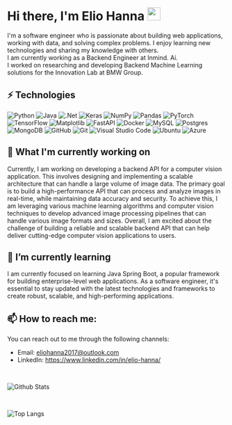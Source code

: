 # Hi there, I'm Elio Hanna <img src="https://raw.githubusercontent.com/aemmadi/aemmadi/master/wave.gif" width="30px">

I'm a software engineer who is passionate about building web applications, working with data, and solving complex problems. I enjoy learning new technologies and sharing my knowledge with others.<br>
I am currently working as a Backend Engineer at Inmind. Ai. <br>
I worked on researching and developing Backend Machine Learning solutions for the Innovation Lab at BMW Group.

## ⚡ Technologies

![Python](https://img.shields.io/badge/python-3670A0?style=for-the-badge&logo=python&logoColor=ffdd54)
![Java](https://img.shields.io/badge/java-%23ED8B00.svg?style=for-the-badge&logo=java&logoColor=white)
![.Net](https://img.shields.io/badge/.NET-5C2D91?style=for-the-badge&logo=.net&logoColor=white)
![Keras](https://img.shields.io/badge/Keras-%23D00000.svg?style=for-the-badge&logo=Keras&logoColor=white)
![NumPy](https://img.shields.io/badge/numpy-%23013243.svg?style=for-the-badge&logo=numpy&logoColor=white)
![Pandas](https://img.shields.io/badge/pandas-%23150458.svg?style=for-the-badge&logo=pandas&logoColor=white)
![PyTorch](https://img.shields.io/badge/PyTorch-%23EE4C2C.svg?style=for-the-badge&logo=PyTorch&logoColor=white)
![TensorFlow](https://img.shields.io/badge/TensorFlow-%23FF6F00.svg?style=for-the-badge&logo=TensorFlow&logoColor=white)
![Matplotlib](https://img.shields.io/badge/-Matplotlib-E34A86?style=for-the-badge)
![FastAPI](https://img.shields.io/badge/FastAPI-005571?style=for-the-badge&logo=fastapi)
![Docker](https://img.shields.io/badge/docker-%230db7ed.svg?style=for-the-badge&logo=docker&logoColor=white)
![MySQL](https://img.shields.io/badge/mysql-%2300f.svg?style=for-the-badge&logo=mysql&logoColor=white)
![Postgres](https://img.shields.io/badge/postgres-%23316192.svg?style=for-the-badge&logo=postgresql&logoColor=white)
![MongoDB](https://img.shields.io/badge/MongoDB-%234ea94b.svg?style=for-the-badge&logo=mongodb&logoColor=white)
![GitHub](https://img.shields.io/badge/github-%23121011.svg?style=for-the-badge&logo=github&logoColor=white)
![Git](https://img.shields.io/badge/git-%23F05033.svg?style=for-the-badge&logo=git&logoColor=white)
![Visual Studio Code](https://img.shields.io/badge/Visual%20Studio%20Code-0078d7.svg?style=for-the-badge&logo=visual-studio-code&logoColor=white)
![Ubuntu](https://img.shields.io/badge/Ubuntu-E95420?style=for-the-badge&logo=ubuntu&logoColor=white)
![Azure](https://img.shields.io/badge/azure-%230072C6.svg?style=for-the-badge&logo=microsoftazure&logoColor=white)

## 🔭 What I'm currently working on
Currently, I am working on developing a backend API for a computer vision application. This involves designing and implementing a scalable architecture that can handle a large volume of image data. The primary goal is to build a high-performance API that can process and analyze images in real-time, while maintaining data accuracy and security. To achieve this, I am leveraging various machine learning algorithms and computer vision techniques to develop advanced image processing pipelines that can handle various image formats and sizes. Overall, I am excited about the challenge of building a reliable and scalable backend API that can help deliver cutting-edge computer vision applications to users.
## 🌱 I’m currently learning
I am currently focused on learning Java Spring Boot, a popular framework for building enterprise-level web applications. As a software engineer, it's essential to stay updated with the latest technologies and frameworks to create robust, scalable, and high-performing applications.
## 📫 How to reach me:
You can reach out to me through the following channels:

- Email: eliohanna2017@outlook.com
- LinkedIn: https://www.linkedin.com/in/elio-hanna/

<br>

![Github Stats](https://github-readme-stats.vercel.app/api?username=elio-hanna&count_private=true&show_icons=true&include_all_commits=true)

<br>

![Top Langs](https://github-readme-stats.vercel.app/api/top-langs/?username=elio-hanna&count_private=true&hide=TeX&layout=compact)